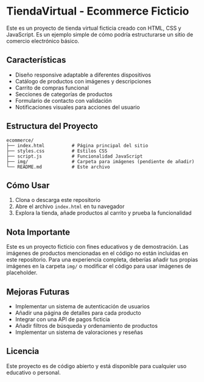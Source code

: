 # TiendaVirtual - Ecommerce Ficticio

Este es un proyecto de tienda virtual ficticia creado con HTML, CSS y JavaScript. Es un ejemplo simple de cómo podría estructurarse un sitio de comercio electrónico básico.

## Características

- Diseño responsive adaptable a diferentes dispositivos
- Catálogo de productos con imágenes y descripciones
- Carrito de compras funcional
- Secciones de categorías de productos
- Formulario de contacto con validación
- Notificaciones visuales para acciones del usuario

## Estructura del Proyecto

```
ecommerce/
├── index.html          # Página principal del sitio
├── styles.css          # Estilos CSS
├── script.js           # Funcionalidad JavaScript
├── img/                # Carpeta para imágenes (pendiente de añadir)
└── README.md           # Este archivo
```

## Cómo Usar

1. Clona o descarga este repositorio
2. Abre el archivo `index.html` en tu navegador
3. Explora la tienda, añade productos al carrito y prueba la funcionalidad

## Nota Importante

Este es un proyecto ficticio con fines educativos y de demostración. Las imágenes de productos mencionadas en el código no están incluidas en este repositorio. Para una experiencia completa, deberías añadir tus propias imágenes en la carpeta `img/` o modificar el código para usar imágenes de placeholder.

## Mejoras Futuras

- Implementar un sistema de autenticación de usuarios
- Añadir una página de detalles para cada producto
- Integrar con una API de pagos ficticia
- Añadir filtros de búsqueda y ordenamiento de productos
- Implementar un sistema de valoraciones y reseñas

## Licencia

Este proyecto es de código abierto y está disponible para cualquier uso educativo o personal.